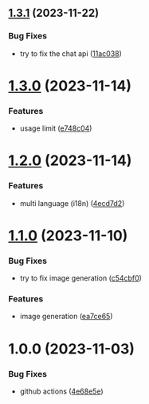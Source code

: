 ## [1.3.1](https://github.com/toandev95/Peer-AI/compare/v1.3.0...v1.3.1) (2023-11-22)


### Bug Fixes

* try to fix the chat api ([11ac038](https://github.com/toandev95/Peer-AI/commit/11ac0386d63208052b17e0c2410c5c1b4edc7f7c))

# [1.3.0](https://github.com/toandev95/Peer-AI/compare/v1.2.0...v1.3.0) (2023-11-14)


### Features

* usage limit ([e748c04](https://github.com/toandev95/Peer-AI/commit/e748c0405775f4b6e786b616396402f9ff1a7c06))

# [1.2.0](https://github.com/toandev95/Peer-AI/compare/v1.1.0...v1.2.0) (2023-11-14)


### Features

* multi language (i18n) ([4ecd7d2](https://github.com/toandev95/Peer-AI/commit/4ecd7d22ec3d40c849ead837a6fbf897041e5fc3))

# [1.1.0](https://github.com/toandev95/Peer-AI/compare/v1.0.0...v1.1.0) (2023-11-10)


### Bug Fixes

* try to fix image generation ([c54cbf0](https://github.com/toandev95/Peer-AI/commit/c54cbf0ea4e8cc3953b630e040238d9c811bd167))


### Features

* image generation ([ea7ce65](https://github.com/toandev95/Peer-AI/commit/ea7ce6553feccffaaca238f9a36417b27fb9119d))

# 1.0.0 (2023-11-03)


### Bug Fixes

* github actions ([4e68e5e](https://github.com/toandev95/Peer-AI/commit/4e68e5ecf300f8aadc1f43487233500f723416f2))
